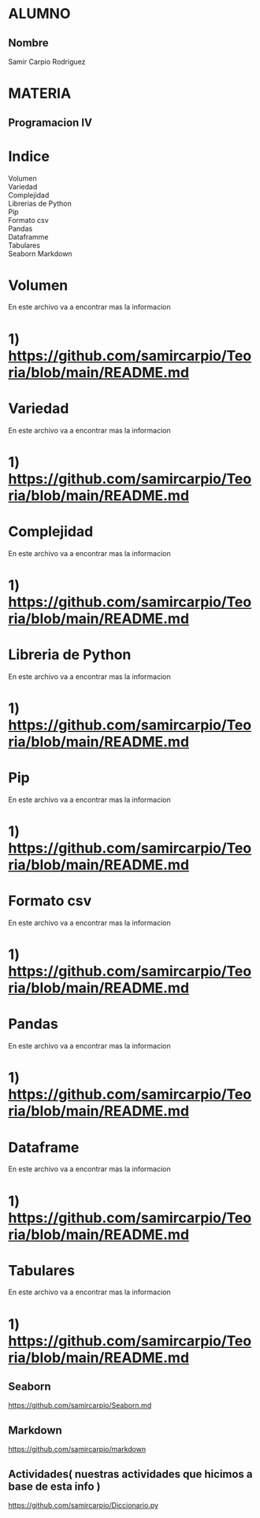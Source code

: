 # ALUMNO 

## Nombre
Samir Carpio Rodriguez

# MATERIA
## Programacion IV

# Indice
Volumen                    
Variedad                      
Complejidad                  
Librerias de Python          
Pip                         
Formato csv                 
Pandas                      
Dataframme                
Tabulares                   
Seaborn
Markdown

  
# Volumen
En este archivo va a encontrar mas la informacion
# 1) https://github.com/samircarpio/Teoria/blob/main/README.md
# Variedad
En este archivo va a encontrar mas la informacion
# 1) https://github.com/samircarpio/Teoria/blob/main/README.md
# Complejidad
En este archivo va a encontrar mas la informacion
# 1) https://github.com/samircarpio/Teoria/blob/main/README.md
# Libreria de Python
En este archivo va a encontrar mas la informacion
# 1) https://github.com/samircarpio/Teoria/blob/main/README.md
# Pip
En este archivo va a encontrar mas la informacion
# 1) https://github.com/samircarpio/Teoria/blob/main/README.md
# Formato csv
En este archivo va a encontrar mas la informacion
# 1) https://github.com/samircarpio/Teoria/blob/main/README.md
# Pandas
En este archivo va a encontrar mas la informacion
# 1) https://github.com/samircarpio/Teoria/blob/main/README.md
# Dataframe
En este archivo va a encontrar mas la informacion
# 1) https://github.com/samircarpio/Teoria/blob/main/README.md
# Tabulares
En este archivo va a encontrar mas la informacion
# 1) https://github.com/samircarpio/Teoria/blob/main/README.md



  ## Seaborn
https://github.com/samircarpio/Seaborn.md
  ## Markdown
https://github.com/samircarpio/markdown


## Actividades( nuestras actividades que hicimos a base de esta info )
https://github.com/samircarpio/Diccionario.py
